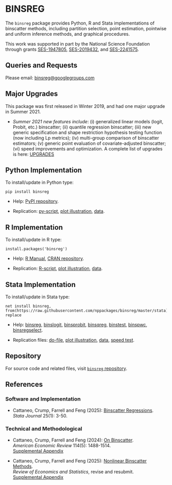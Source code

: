 # BINSREG

The `binsreg` package provides Python, R and Stata implementations of binscatter methods, including partition selection, point estimation, pointwise and uniform inference methods, and graphical procedures. 

This work was supported in part by the National Science Foundation through grants [SES-1947805](https://www.nsf.gov/awardsearch/showAward?AWD_ID=1947805), [SES-2019432](https://www.nsf.gov/awardsearch/showAward?AWD_ID=2019432), and [SES-2241575](https://www.nsf.gov/awardsearch/showAward?AWD_ID=2241575).

## Queries and Requests

Please email: [binsreg@googlegroups.com](mailto:binsreg@googlegroups.com)

## Major Upgrades

This package was first released in Winter 2019, and had one major upgrade in Summer 2021.

- _Summer 2021 new features include_: (i) generalized linear models (logit, Probit, etc.) binscatter; (ii) quantile regression binscatter; (iii) new generic specification and shape restriction hypothesis testing function (now including Lp metrics); (iv) multi-group comparison of binscatter estimators; (v) generic point evaluation of covariate-adjusted binscatter; (vi) speed improvements and optimization. A complete list of upgrades is here: [UPGRADES](https://nppackages.github.io/binsreg/binsreg_upgrades.txt)


## Python Implementation

To install/update in Python type:
```
pip install binsreg
```

- Help: [PyPI repository](https://pypi.org/project/binsreg/).

- Replication: [py-script](https://github.com/nppackages/binsreg/blob/master/Python/binsreg_illustration.py), [plot illustration](https://github.com/nppackages/binsreg/blob/master/Python/binsreg_illustration_plot.py), [data](https://github.com/nppackages/binsreg/blob/master/Python/binsreg_sim.csv).

## R Implementation

To install/update in R type:
```
install.packages('binsreg')
```

- Help: [R Manual](https://github.com/nppackages/binsreg/blob/master/R/binsreg.pdf), [CRAN repository](https://cran.r-project.org/package=binsreg).

- Replication: [R-script](https://github.com/nppackages/binsreg/blob/master/R/binsreg_illustration.R), [plot illustration](https://github.com/nppackages/binsreg/blob/master/R/binsreg_illustration_plot.R), [data](https://github.com/nppackages/binsreg/blob/master/R/binsreg_sim.csv).

## Stata Implementation

To install/update in Stata type:
```
net install binsreg, from(https://raw.githubusercontent.com/nppackages/binsreg/master/stata) replace
```

- Help: [binsreg](https://github.com/nppackages/binsreg/blob/master/stata/binsreg.pdf), [binslogit](https://github.com/nppackages/binsreg/blob/master/stata/binslogit.pdf), [binsprobit](https://github.com/nppackages/binsreg/blob/master/stata/binsprobit.pdf), [binsqreg](https://github.com/nppackages/binsreg/blob/master/stata/binsqreg.pdf), [binstest](https://github.com/nppackages/binsreg/blob/master/stata/binstest.pdf), [binspwc](https://github.com/nppackages/binsreg/blob/master/stata/binspwc.pdf), [binsregselect](https://github.com/nppackages/binsreg/blob/master/stata/binsregselect.pdf).

- Replication files: [do-file](https://github.com/nppackages/binsreg/blob/master/stata/binsreg_illustration.do), [plot illustration](https://github.com/nppackages/binsreg/blob/master/stata/binsreg_illustration_plot.do), [data](https://github.com/nppackages/binsreg/blob/master/stata/binsreg_simdata.dta), [speed test](https://github.com/nppackages/binsreg/blob/master/stata/binsreg_speedcomparison.do).

## Repository

For source code and related files, visit [`binsreg` repository](https://github.com/nppackages/binsreg/).


## References

### Software and Implementation

- Cattaneo, Crump, Farrell and Feng (2025): [Binscatter Regressions](https://nppackages.github.io/references/Cattaneo-Crump-Farrell-Feng_2025_Stata.pdf).<br>
_Stata Journal_ 25(1): 3-50.

### Technical and Methodological

- Cattaneo, Crump, Farrell and Feng (2024): [On Binscatter](https://nppackages.github.io/references/Cattaneo-Crump-Farrell-Feng_2024_AER.pdf).<br>
_American Economic Review_ 114(5): 1488-1514.<br>
[Supplemental Appendix](https://nppackages.github.io/references/Cattaneo-Crump-Farrell-Feng_2024_AER--Supplemental.pdf)

- Cattaneo, Crump, Farrell and Feng (2025): [Nonlinear Binscatter Methods](https://nppackages.github.io/references/Cattaneo-Crump-Farrell-Feng_2025_RESTAT.pdf).<br>
_Review of Economics and Statistics_, revise and resubmit.<br>
[Supplemental Appendix](https://nppackages.github.io/references/Cattaneo-Crump-Farrell-Feng_2025_RESTAT--Supplemental.pdf)

<br><br>

